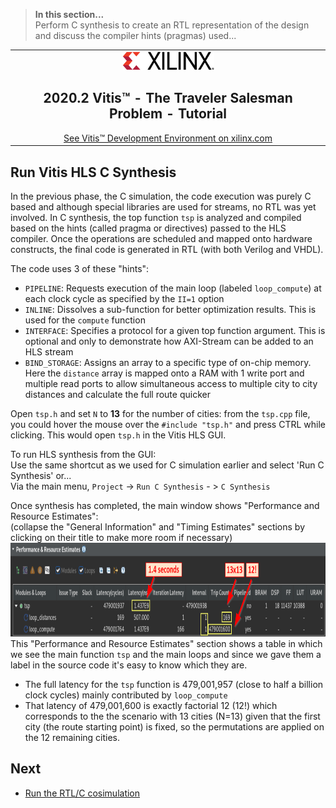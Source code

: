 ﻿
> **In this section...**   
Perform C synthesis to create an RTL representation of the design and discuss the compiler hints (pragmas) used... 

<table width=100%>
 <tr width=50%>
    <td align="center"><img src="https://raw.githubusercontent.com/Xilinx/Image-Collateral/main/xilinx-logo.png" width="30%"/><h2>2020.2 Vitis™ - The Traveler Salesman Problem - Tutorial</h2>
    <a href="https://www.xilinx.com/products/design-tools/vitis.html">See Vitis™ Development Environment on xilinx.com</a>
    </td>
 </tr>
</table>

## Run Vitis HLS C Synthesis
In the previous phase, the C simulation, the code execution was purely C based and although special libraries are used for streams, no RTL was yet involved.
In C synthesis, the top function `tsp` is analyzed and compiled based on the hints (called pragma or directives) passed to the HLS compiler.  Once the operations are scheduled and mapped onto hardware constructs, the final code is generated in RTL (with both Verilog and VHDL).

The code uses 3 of these "hints":
- `PIPELINE`: Requests execution of the main loop (labeled `loop_compute`) at each clock cycle as specified by the `II=1` option
- `INLINE`: Dissolves a sub-function for better optimization results.  This is used for the `compute` function
- `INTERFACE`: Specifies a protocol for a given top function argument.  This is optional and only to demonstrate how AXI-Stream can be added to an HLS stream
- `BIND_STORAGE`: Assigns an array to a specific type of on-chip memory.  Here the `distance` array is mapped onto a RAM with 1 write port and multiple read ports to allow simultaneous access to multiple city to city distances and calculate the full route quicker

Open `tsp.h` and set `N` to **13** for the number of cities: from the `tsp.cpp` file, you could hover the mouse over the `#include "tsp.h"` and press CTRL while clicking.  This would open `tsp.h` in the Vitis HLS GUI.

To run HLS synthesis from the GUI:  
Use the same shortcut as we used for C simulation earlier and select 'Run C Synthesis' or...  
Via the main menu, `Project` -> `Run C Synthesis` - > `C Synthesis`

Once synthesis has completed, the main window shows "Performance and Resource Estimates":  
(collapse the "General Information" and "Timing Estimates" sections by clicking on their title to make more room if necessary)   
<img src="./images/synthesis.png" alt="synthesis" title="synthesis" width="800" height="150">  
This "Performance and Resource Estimates" section shows a table in which we see the main function `tsp` and the main loops and since we gave them a label in the source code it's easy to know which they are.  
- The full latency for the `tsp` function is 479,001,957 (close to half a billion clock cycles) mainly contributed by `loop_compute`
- That latency of 479,001,600 is exactly factorial 12 (12!) which corresponds to the the scenario with 13 cities (N=13) given that the first city (the route starting point) is fixed, so the permutations are applied on the 12 remaining cities.

## Next

* [Run the RTL/C cosimulation](./cosim.md)
